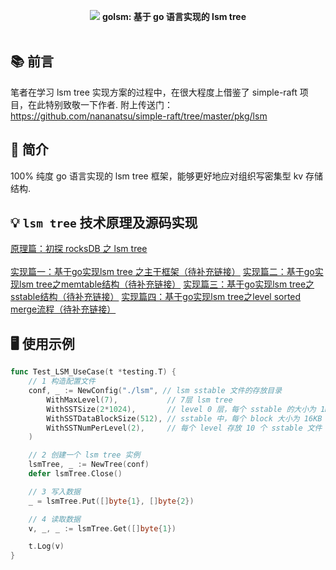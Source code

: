 <p align="center">
<img src="https://github.com/xiaoxuxiansheng/golsm/blob/main/img/golsm_page.png" />
<b>golsm: 基于 go 语言实现的 lsm tree</b>
<br/><br/>
</p>

## 📚 前言
笔者在学习 lsm tree 实现方案的过程中，在很大程度上借鉴了 simple-raft 项目，在此特别致敬一下作者.
附上传送门：https://github.com/nananatsu/simple-raft/tree/master/pkg/lsm

## 📖 简介
100% 纯度 go 语言实现的 lsm tree 框架，能够更好地应对组织写密集型 kv 存储结构.

## 💡 `lsm tree` 技术原理及源码实现
<a href="https://mp.weixin.qq.com/s?__biz=MzkxMjQzMjA0OQ==&mid=2247484182&idx=1&sn=6ec38965bc927bf72eee567342f6376a">原理篇：初探 rocksDB 之 lsm tree</a> <br/><br/>
<a href="">实现篇一：基于go实现lsm tree 之主干框架（待补充链接）</a>
<a href="">实现篇二：基于go实现lsm tree之memtable结构（待补充链接）</a>
<a href="">实现篇三：基于go实现lsm tree之sstable结构（待补充链接）</a>
<a href="">实现篇四：基于go实现lsm tree之level sorted merge流程（待补充链接）</a>

## 🖥 使用示例
```go
func Test_LSM_UseCase(t *testing.T) {
	// 1 构造配置文件
	conf, _ := NewConfig("./lsm", // lsm sstable 文件的存放目录
		WithMaxLevel(7),           // 7层 lsm tree
		WithSSTSize(2*1024),       // level 0 层，每个 sstable 的大小为 1M
		WithSSTDataBlockSize(512), // sstable 中，每个 block 大小为 16KB
		WithSSTNumPerLevel(2),     // 每个 level 存放 10 个 sstable 文件
	)

	// 2 创建一个 lsm tree 实例
	lsmTree, _ := NewTree(conf)
	defer lsmTree.Close()

	// 3 写入数据
	_ = lsmTree.Put([]byte{1}, []byte{2})

	// 4 读取数据
	v, _, _ := lsmTree.Get([]byte{1})

	t.Log(v)
}
```